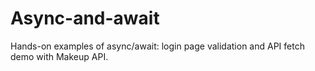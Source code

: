 # Async-and-await
Hands-on examples of async/await: login page validation and API fetch demo with Makeup API.
